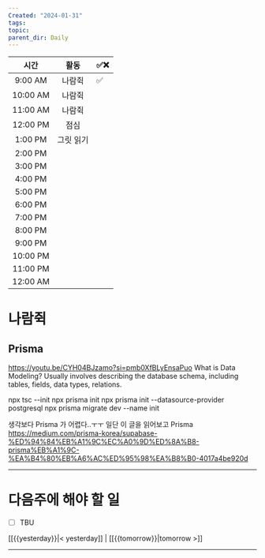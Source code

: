 ```yaml
---
Created: "2024-01-31"
tags: 
topic: 
parent_dir: Daily
---
```

| 시간 | 활동 | ✅❌ |
| :--: | :--: | ---- |
| 9:00 AM | 나람쥑 | ✅ |
| 10:00 AM | 나람쥑 |  |
| 11:00 AM | 나람쥑 |  |
| 12:00 PM | 점심 |  |
| 1:00 PM | 그릿 읽기 |  |
| 2:00 PM |  |  |
| 3:00 PM |  |  |
| 4:00 PM |  |  |
| 5:00 PM |  |  |
| 6:00 PM |  |  |
| 7:00 PM |  |  |
| 8:00 PM |  |  |
| 9:00 PM |  |  |
| 10:00 PM |  |  |
| 11:00 PM |  |  |
| 12:00 AM |  |  |

# 나람쥑
## Prisma
https://youtu.be/CYH04BJzamo?si=pmb0XfBLyEnsaPuo
What is Data Modeling?
Usually involves describing the database schema, including tables, fields, data types, relations.

npx tsc --init
npx prisma init
npx prisma init --datasource-provider postgresql
npx prisma migrate dev --name init

생각보다 Prisma 가 어렵다..ㅜㅜ 일단 이 글을 읽어보고 Prisma 
https://medium.com/prisma-korea/supabase-%ED%94%84%EB%A1%9C%EC%A0%9D%ED%8A%B8-prisma%EB%A1%9C-%EA%B4%80%EB%A6%AC%ED%95%98%EA%B8%B0-4017a4be920d


----
# 다음주에 해야 할 일
- [ ] TBU 
  
[[{{yesterday}}|< yesterday]] | [[{{tomorrow}}|tomorrow >]]  
  
---  
